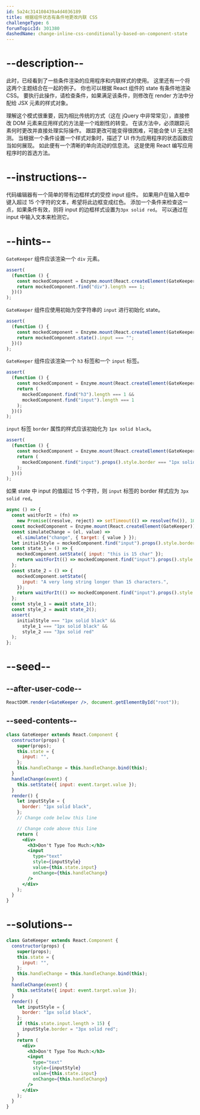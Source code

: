 ```yaml
---
id: 5a24c314108439a4d4036189
title: 根据组件状态有条件地更改内联 CSS
challengeType: 6
forumTopicId: 301380
dashedName: change-inline-css-conditionally-based-on-component-state
---
```


# --description--

此时，已经看到了一些条件渲染的应用程序和内联样式的使用。 这里还有一个将这两个主题结合在一起的例子。 你也可以根据 React 组件的 state 有条件地渲染 CSS。 要执行此操作，请检查条件，如果满足该条件，则修改在 render 方法中分配给 JSX 元素的样式对象。

理解这个模式很重要，因为相比传统的方式（这在 jQuery 中非常常见），直接修改 DOM 元素来应用样式的方法是一个戏剧性的转变。 在该方法中，必须跟踪元素何时更改并直接处理实际操作。 跟踪更改可能变得很困难，可能会使 UI 无法预测。 当根据一个条件设置一个样式对象时，描述了 UI 作为应用程序的状态函数应当如何展现。 如此便有一个清晰的单向流动的信息流。 这是使用 React 编写应用程序时的首选方法。

# --instructions--

代码编辑器有一个简单的带有边框样式的受控 input 组件。 如果用户在输入框中键入超过 15 个字符的文本，希望将此边框变成红色。 添加一个条件来检查这一点，如果条件有效，则将 input 的边框样式设置为`3px solid red`。 可以通过在 input 中输入文本来检测它。

# --hints--

`GateKeeper` 组件应该渲染一个 `div` 元素。

```js
assert(
  (function () {
    const mockedComponent = Enzyme.mount(React.createElement(GateKeeper));
    return mockedComponent.find("div").length === 1;
  })()
);
```

`GateKeeper` 组件应使用初始为空字符串的 `input` 进行初始化 state。

```js
assert(
  (function () {
    const mockedComponent = Enzyme.mount(React.createElement(GateKeeper));
    return mockedComponent.state().input === "";
  })()
);
```

`GateKeeper` 组件应该渲染一个 `h3` 标签和一个 `input` 标签。

```js
assert(
  (function () {
    const mockedComponent = Enzyme.mount(React.createElement(GateKeeper));
    return (
      mockedComponent.find("h3").length === 1 &&
      mockedComponent.find("input").length === 1
    );
  })()
);
```

`input` 标签 `border` 属性的样式应该初始化为 `1px solid black`。

```js
assert(
  (function () {
    const mockedComponent = Enzyme.mount(React.createElement(GateKeeper));
    return (
      mockedComponent.find("input").props().style.border === "1px solid black"
    );
  })()
);
```

如果 state 中 input 的值超过 15 个字符，则 `input` 标签的 border 样式应为 `3px solid red`。

```js
async () => {
  const waitForIt = (fn) =>
    new Promise((resolve, reject) => setTimeout(() => resolve(fn()), 100));
  const mockedComponent = Enzyme.mount(React.createElement(GateKeeper));
  const simulateChange = (el, value) =>
    el.simulate("change", { target: { value } });
  let initialStyle = mockedComponent.find("input").props().style.border;
  const state_1 = () => {
    mockedComponent.setState({ input: "this is 15 char" });
    return waitForIt(() => mockedComponent.find("input").props().style.border);
  };
  const state_2 = () => {
    mockedComponent.setState({
      input: "A very long string longer than 15 characters.",
    });
    return waitForIt(() => mockedComponent.find("input").props().style.border);
  };
  const style_1 = await state_1();
  const style_2 = await state_2();
  assert(
    initialStyle === "1px solid black" &&
      style_1 === "1px solid black" &&
      style_2 === "3px solid red"
  );
};
```

# --seed--

## --after-user-code--

```jsx
ReactDOM.render(<GateKeeper />, document.getElementById("root"));
```

## --seed-contents--

```jsx
class GateKeeper extends React.Component {
  constructor(props) {
    super(props);
    this.state = {
      input: "",
    };
    this.handleChange = this.handleChange.bind(this);
  }
  handleChange(event) {
    this.setState({ input: event.target.value });
  }
  render() {
    let inputStyle = {
      border: "1px solid black",
    };
    // Change code below this line

    // Change code above this line
    return (
      <div>
        <h3>Don't Type Too Much:</h3>
        <input
          type="text"
          style={inputStyle}
          value={this.state.input}
          onChange={this.handleChange}
        />
      </div>
    );
  }
}
```

# --solutions--

```jsx
class GateKeeper extends React.Component {
  constructor(props) {
    super(props);
    this.state = {
      input: "",
    };
    this.handleChange = this.handleChange.bind(this);
  }
  handleChange(event) {
    this.setState({ input: event.target.value });
  }
  render() {
    let inputStyle = {
      border: "1px solid black",
    };
    if (this.state.input.length > 15) {
      inputStyle.border = "3px solid red";
    }
    return (
      <div>
        <h3>Don't Type Too Much:</h3>
        <input
          type="text"
          style={inputStyle}
          value={this.state.input}
          onChange={this.handleChange}
        />
      </div>
    );
  }
}
```
